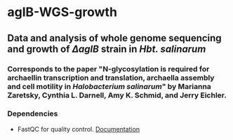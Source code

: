 # aglB-WGS-growth
## Data and analysis of whole genome sequencing and growth of _∆aglB_ strain in _Hbt. salinarum_
### Corresponds to the paper "N-glycosylation is required for archaellin transcription and translation, archaella assembly and cell motility in _Halobacterium salinarum_" by Marianna Zaretsky, Cynthia L. Darnell, Amy K. Schmid, and Jerry Eichler.

### Dependencies

* FastQC for quality control. [Documentation](https://www.bioinformatics.babraham.ac.uk/projects/fastqc/)
    




